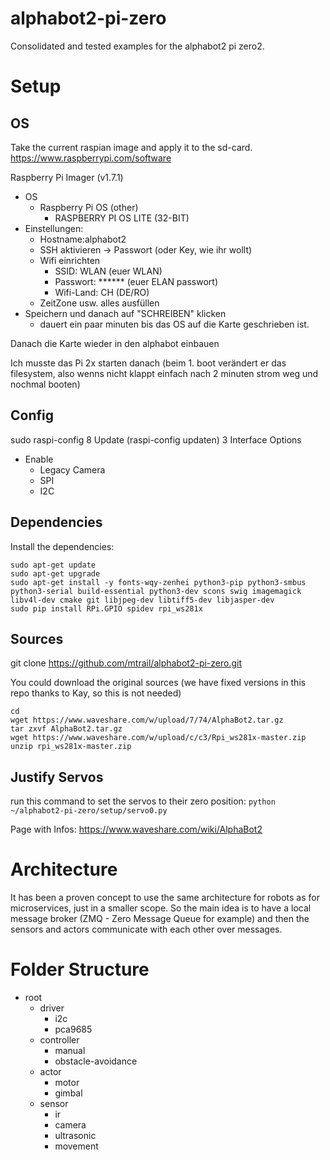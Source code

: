 # alphabot2-pi-zero

Consolidated and tested examples for the alphabot2 pi zero2.

# Setup

## OS
Take the current raspian image and apply it to the sd-card. https://www.raspberrypi.com/software

Raspberry Pi Imager (v1.7.1)
- OS
  - Raspberry Pi OS (other) 
    - RASPBERRY PI OS LITE (32-BIT)
- Einstellungen: 
  - Hostname:alphabot2
  - SSH aktivieren -> Passwort (oder Key, wie ihr wollt)
  - Wifi einrichten
    - SSID: WLAN (euer WLAN)
    - Passwort: ****** (euer ELAN passwort)
    - Wifi-Land: CH (DE/RO)
  - ZeitZone usw. alles ausfüllen
- Speichern und danach auf "SCHREIBEN" klicken
  - dauert ein paar minuten bis das OS auf die Karte geschrieben ist.

Danach die Karte wieder in den alphabot einbauen

Ich musste das Pi 2x starten danach (beim 1. boot verändert er das filesystem, also wenns nicht klappt einfach nach 2 minuten strom weg und nochmal booten)

## Config
sudo raspi-config
8 Update (raspi-config updaten)
3 Interface Options 
- Enable 
  - Legacy Camera
  - SPI
  - I2C

## Dependencies

Install the dependencies:

```
sudo apt-get update
sudo apt-get upgrade
sudo apt-get install -y fonts-wqy-zenhei python3-pip python3-smbus python3-serial build-essential python3-dev scons swig imagemagick libv4l-dev cmake git libjpeg-dev libtiff5-dev libjasper-dev
sudo pip install RPi.GPIO spidev rpi_ws281x
```

## Sources

git clone https://github.com/mtrail/alphabot2-pi-zero.git

You could download the original sources (we have fixed versions in this repo thanks to Kay, so this is not needed)
```
cd
wget https://www.waveshare.com/w/upload/7/74/AlphaBot2.tar.gz
tar zxvf AlphaBot2.tar.gz
wget https://www.waveshare.com/w/upload/c/c3/Rpi_ws281x-master.zip
unzip rpi_ws281x-master.zip
```

## Justify Servos

run this command to set the servos to their zero position:
```python ~/alphabot2-pi-zero/setup/servo0.py```

Page with Infos: https://www.waveshare.com/wiki/AlphaBot2

# Architecture

It has been a proven concept to use the same architecture for robots as for microservices, just in a smaller scope. So the main idea is to have a local message broker (ZMQ - Zero Message Queue for example) and then the sensors and actors communicate with each other over messages.

# Folder Structure

- root
    - driver
        - i2c
        - pca9685
    - controller
        - manual
        - obstacle-avoidance
    - actor
        - motor
        - gimbal
    - sensor
        - ir
        - camera
        - ultrasonic
        - movement